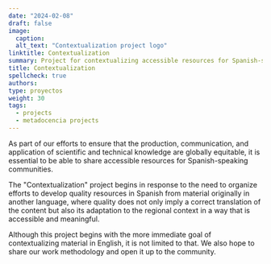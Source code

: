 ```yaml
---
date: "2024-02-08"
draft: false
image:
  caption: 
  alt_text: "Contextualization project logo"
linktitle: Contextualization
summary: Project for contextualizing accessible resources for Spanish-speaking communities. 
title: Contextualization
spellcheck: true
authors: 
type: proyectos
weight: 30
tags:
  - projects
  - metadocencia projects
---
```


As part of our efforts to ensure that the production, communication, and application of scientific and technical knowledge are globally equitable, it is essential to be able to share accessible resources for Spanish-speaking communities.

The "Contextualization" project begins in response to the need to organize efforts to develop quality resources in Spanish from material originally in another language, where quality does not only imply a correct translation of the content but also its adaptation to the regional context in a way that is accessible and meaningful.

Although this project begins with the more immediate goal of contextualizing material in English, it is not limited to that. We also hope to share our work methodology and open it up to the community.



